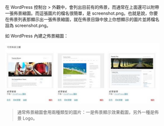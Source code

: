 在 WordPress 控制台 > 外觀中，會列出目前有的佈景，而通常在上面還可以附帶一張佈景縮圖。而這張圖片的檔名很簡單，是 screenshot.png。也就是說，你要在佈景列表那顯示出一張佈景縮圖，就在佈景目錄中放上你想顯示的圖片並將檔名設為 screenshot.png。

如 WordPress 內建之佈景縮圖：

![image026](/images/image026.jpg)

> 通常佈景縮圖會用兩種類型的圖片：一是佈景顯示效果截圖，另外一種是佈景 Logo。
